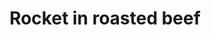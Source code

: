 ---
index: 4
title: Rocket in roasted beef
slugify: rocket-in-roasted-beef
product: rocket
book: 30 ingredients
page: 231
dish: starter
---